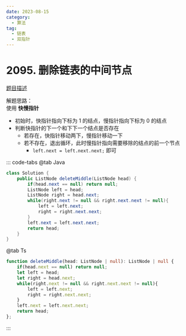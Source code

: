 ```yaml
---
date: 2023-08-15
category: 
  - 算法
tag: 
  - 链表
  - 双指针
---
```


# 2095. 删除链表的中间节点


<Badge text="中等" type="warning" vertical="middle" />

[题目描述](https://leetcode.cn/problems/delete-the-middle-node-of-a-linked-list/description/?envType=study-plan-v2&envId=leetcode-75)


解题思路：  
使用 **快慢指针** 
- 初始时，快指针指向下标为 1 的结点，慢指针指向下标为 0 的结点
- 判断快指针的下一个和下下一个结点是否存在
  - 若存在，快指针移动两下，慢指针移动一下
  - 若不存在，退出循环，此时慢指针指向需要移除的结点的前一个节点
    - `left.next = left.next.next;` 即可

::: code-tabs
@tab Java
```java
class Solution {
    public ListNode deleteMiddle(ListNode head) {
        if(head.next == null) return null;
        ListNode left = head;
        ListNode right = head.next;
        while(right.next != null && right.next.next != null){
            left = left.next;
            right = right.next.next;
        }
        left.next = left.next.next;
        return head;
    }
}
```
@tab Ts
```ts
function deleteMiddle(head: ListNode | null): ListNode | null {
    if(head.next == null) return null;
    let left = head;
    let right = head.next;
    while(right.next != null && right.next.next != null){
        left = left.next;
        right = right.next.next;
    }
    left.next = left.next.next;
    return head;
};
```
:::